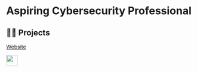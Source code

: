 <h1>Aspiring Cybersecurity Professional</h1>

<h2>👨‍💻 Projects</h2>
<p>
  <a href="edwardngere.com">Website</a>
</p>



<a href="https://www.linkedin.com/in/edwardungere/"><img src="https://staging.svgrepo.com/show/110195/linkedin.svg" height="30" width="30"></img></a>


